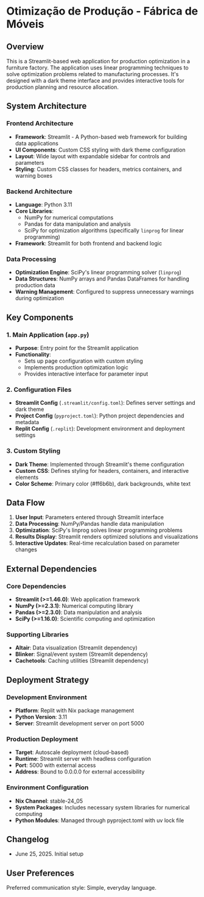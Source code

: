 # Otimização de Produção - Fábrica de Móveis

## Overview

This is a Streamlit-based web application for production optimization in a furniture factory. The application uses linear programming techniques to solve optimization problems related to manufacturing processes. It's designed with a dark theme interface and provides interactive tools for production planning and resource allocation.

## System Architecture

### Frontend Architecture
- **Framework**: Streamlit - A Python-based web framework for building data applications
- **UI Components**: Custom CSS styling with dark theme configuration
- **Layout**: Wide layout with expandable sidebar for controls and parameters
- **Styling**: Custom CSS classes for headers, metrics containers, and warning boxes

### Backend Architecture
- **Language**: Python 3.11
- **Core Libraries**:
  - NumPy for numerical computations
  - Pandas for data manipulation and analysis
  - SciPy for optimization algorithms (specifically `linprog` for linear programming)
- **Framework**: Streamlit for both frontend and backend logic

### Data Processing
- **Optimization Engine**: SciPy's linear programming solver (`linprog`)
- **Data Structures**: NumPy arrays and Pandas DataFrames for handling production data
- **Warning Management**: Configured to suppress unnecessary warnings during optimization

## Key Components

### 1. Main Application (`app.py`)
- **Purpose**: Entry point for the Streamlit application
- **Functionality**: 
  - Sets up page configuration with custom styling
  - Implements production optimization logic
  - Provides interactive interface for parameter input

### 2. Configuration Files
- **Streamlit Config** (`.streamlit/config.toml`): Defines server settings and dark theme
- **Project Config** (`pyproject.toml`): Python project dependencies and metadata
- **Replit Config** (`.replit`): Development environment and deployment settings

### 3. Custom Styling
- **Dark Theme**: Implemented through Streamlit's theme configuration
- **Custom CSS**: Defines styling for headers, containers, and interactive elements
- **Color Scheme**: Primary color (#ff6b6b), dark backgrounds, white text

## Data Flow

1. **User Input**: Parameters entered through Streamlit interface
2. **Data Processing**: NumPy/Pandas handle data manipulation
3. **Optimization**: SciPy's linprog solves linear programming problems
4. **Results Display**: Streamlit renders optimized solutions and visualizations
5. **Interactive Updates**: Real-time recalculation based on parameter changes

## External Dependencies

### Core Dependencies
- **Streamlit (>=1.46.0)**: Web application framework
- **NumPy (>=2.3.1)**: Numerical computing library
- **Pandas (>=2.3.0)**: Data manipulation and analysis
- **SciPy (>=1.16.0)**: Scientific computing and optimization

### Supporting Libraries
- **Altair**: Data visualization (Streamlit dependency)
- **Blinker**: Signal/event system (Streamlit dependency)
- **Cachetools**: Caching utilities (Streamlit dependency)

## Deployment Strategy

### Development Environment
- **Platform**: Replit with Nix package management
- **Python Version**: 3.11
- **Server**: Streamlit development server on port 5000

### Production Deployment
- **Target**: Autoscale deployment (cloud-based)
- **Runtime**: Streamlit server with headless configuration
- **Port**: 5000 with external access
- **Address**: Bound to 0.0.0.0 for external accessibility

### Environment Configuration
- **Nix Channel**: stable-24_05
- **System Packages**: Includes necessary system libraries for numerical computing
- **Python Modules**: Managed through pyproject.toml with uv lock file

## Changelog
- June 25, 2025. Initial setup

## User Preferences

Preferred communication style: Simple, everyday language.